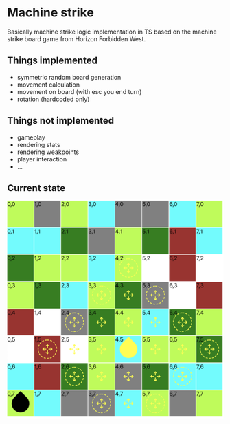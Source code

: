 # Machine strike

Basically machine strike logic implementation in TS based on the machine strike board game from Horizon Forbidden West.

## Things implemented
- symmetric random board generation
- movement calculation
- movement on board (with esc you end turn)
- rotation (hardcoded only)

## Things not implemented
- gameplay
- rendering stats
- rendering weakpoints
- player interaction
- ...

## Current state

![Machine strike](./demo.png)
